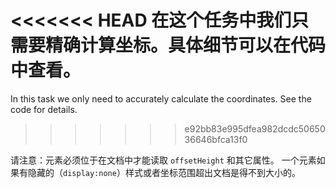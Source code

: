 <<<<<<< HEAD
在这个任务中我们只需要精确计算坐标。具体细节可以在代码中查看。
=======
In this task we only need to accurately calculate the coordinates. See the code for details.
>>>>>>> e92bb83e995dfea982dcdc5065036646bfca13f0

请注意：元素必须位于在文档中才能读取 `offsetHeight` 和其它属性。
一个元素如果有隐藏的（`display:none`）样式或者坐标范围超出文档是得不到大小的。